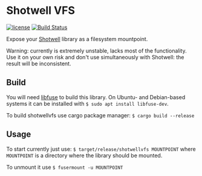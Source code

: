 Shotwell VFS
============

[![license](http://img.shields.io/badge/license-MIT-blue.svg)](https://github.com/torkve/shotwellvfs/blob/master/LICENSE)
[![Build Status](https://travis-ci.org/torkve/shotwellvfs.svg?branch=master)](https://travis-ci.org/torkve/shotwellvfs)

Expose your [Shotwell](https://wiki.gnome.org/Apps/Shotwell) library as a filesystem mountpoint.

Warning: currently is extremely unstable, lacks most of the functionality. Use it on your own risk and don't use
simultaneously with Shotwell: the result will be inconsistent.

Build
-----

You will need [libfuse](https://github.com/libfuse/libfuse) to build this library. On Ubuntu- and Debian-based systems it
can be installed with `$ sudo apt install libfuse-dev`.

To build shotwellvfs use cargo package manager: `$ cargo build --release`

Usage
-----

To start currently just use: `$ target/release/shotwellvfs MOUNTPOINT` where `MOUNTPOINT` is a directory where the library should be mounted.

To unmount it use `$ fusermount -u MOUNTPOINT`
